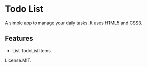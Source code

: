 # Todo List

A simple app to manage your daily tasks.
It uses HTML5 and CSS3.

## Features

- List TodoList Items

License.MIT.
